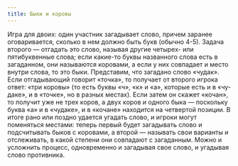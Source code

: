 ```yaml
---
title: Быки и коровы
---
```


Игра для двоих: один участник загадывает слово, причем заранее оговарива­ется, сколько в нем должно быть букв (обычно 4-5). Задача второго — отгадать это слово, называя другие четырех- или пятибуквенные слова; если какие-то буквы названного слова есть в загаданном, они называются коровами, а если у них совпадает и место внутри слова, то это быки. Представим, что загадано слово «чудак». Если отгадывающий говорит «точка», то получает от второго игрока ответ: «три коровы» (то есть буквы «ч», «к» и «а», которые есть и в «чу­даке», и в «точке», но в разных местах). Если затем он скажет «кочан», то полу­чит уже не трех коров, а двух коров и одного быка — поскольку буква «а» и в «чудаке», и в «кочане» находится на четвертой позиции. В итоге рано или поздно удается угадать слово, и игроки могут поменяться местами: теперь первый будет загадывать слово и подсчитывать быков с коровами, а второй — называть свои варианты и отслеживать, в какой степени они совпадают с загаданным. Можно и усложнить процесс, одновременно и загадывая свое слово, и угадывая слово противника.